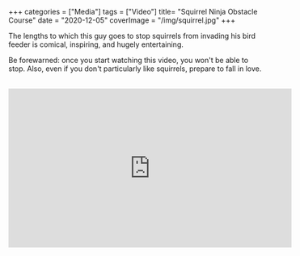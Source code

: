 +++
categories = ["Media"]
tags = ["Video"]
title= "Squirrel Ninja Obstacle Course"
date = "2020-12-05"
coverImage = "/img/squirrel.jpg"
+++

The lengths to which this guy goes to stop squirrels from invading his bird feeder is comical, inspiring, and hugely entertaining.

<!--more-->

Be forewarned: once you start watching this video, you won't be able to stop. Also, even if you don't particularly like squirrels, prepare to fall in love.

<br>

<iframe width="560" height="315" src="https://www.youtube.com/embed/hFZFjoX2cGg" frameborder="0" allow="accelerometer; autoplay; clipboard-write; encrypted-media; gyroscope; picture-in-picture" allowfullscreen></iframe>

